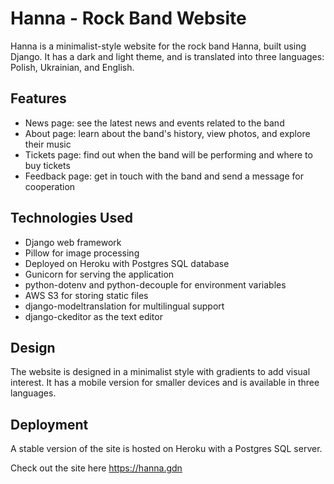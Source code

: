 # Hanna - Rock Band Website

Hanna is a minimalist-style website for the rock band Hanna, built using Django. It has a dark and light theme, and is translated into three languages: Polish, Ukrainian, and English. 

## Features
- News page: see the latest news and events related to the band
- About page: learn about the band's history, view photos, and explore their music
- Tickets page: find out when the band will be performing and where to buy tickets
- Feedback page: get in touch with the band and send a message for cooperation

## Technologies Used
- Django web framework
- Pillow for image processing
- Deployed on Heroku with Postgres SQL database
- Gunicorn for serving the application
- python-dotenv and python-decouple for environment variables
- AWS S3 for storing static files
- django-modeltranslation for multilingual support
- django-ckeditor as the text editor

## Design
The website is designed in a minimalist style with gradients to add visual interest. It has a mobile version for smaller devices and is available in three languages.

## Deployment
A stable version of the site is hosted on Heroku with a Postgres SQL server.

Check out the site here https://hanna.gdn
